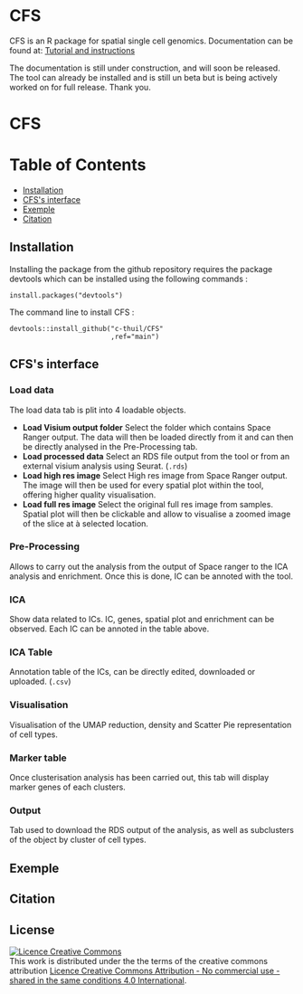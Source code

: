 CFS
===
CFS is an R package for spatial single cell genomics.
Documentation can be found at:
[Tutorial and instructions](https://codimd.univ-rouen.fr/s/w0oZMV6fz)

The documentation is still under construction, and will soon be released. The tool can already be installed and is still un beta but is being actively worked on for full release. Thank you.

# CFS
# Table of Contents
- [Installation](#Installation)
- [CFS's interface](#CFS’s-interface)
- [Exemple](#Exemple)
- [Citation](#Citation)

## Installation
Installing the package from the github repository requires the package devtools which can be installed using the following commands :
```{r}
install.packages("devtools")
```
The command line to install CFS :
```{r}
devtools::install_github("c-thuil/CFS"
                         ,ref="main")
```
## CFS's interface
### Load data
The load data tab is plit into 4 loadable objects.
- **Load Visium output folder**
Select the folder which contains Space Ranger output. The data will then be loaded directly from it and can then be directly analysed in the Pre-Processing tab.
- **Load processed data**
Select an RDS file output from the tool or from an external visium analysis using Seurat. (`.rds`)
- **Load high res image**
Select High res image from Space Ranger output. The image will then be used for every spatial plot within the tool, offering higher quality visualisation.
- **Load full res image**
Select the original full res image from samples. Spatial plot will then be clickable and allow to visualise a zoomed image of the slice at à selected location.
### Pre-Processing
Allows to carry out the analysis from the output of Space ranger to the ICA analysis and enrichment. Once this is done, IC can be annoted with the tool.
### ICA
Show data related to ICs. IC, genes, spatial plot and enrichment can be observed. Each IC can be annoted in the table above. 
### ICA Table
Annotation table of the ICs, can be directly edited, downloaded or uploaded. (`.csv`)
### Visualisation
Visualisation of the UMAP reduction, density and Scatter Pie representation of cell types. 
### Marker table
Once clusterisation analysis has been carried out, this tab will display marker genes of each clusters.
### Output
Tab used to download the RDS output of the analysis, as well as subclusters of the object by cluster of cell types.
## Exemple  

## Citation  

## License
<a rel="license" href="http://creativecommons.org/licenses/by-nc-sa/4.0/"><img alt="Licence Creative Commons" style="border-width:0" src="https://i.creativecommons.org/l/by-nc-sa/4.0/88x31.png" /></a><br />This work is distributed under the the terms of the creative commons attribution <a rel="license" href="http://creativecommons.org/licenses/by-nc-sa/4.0/">Licence Creative Commons Attribution - No commercial use - shared in the same conditions 4.0 International</a>.